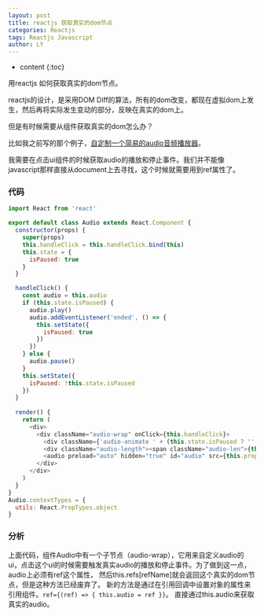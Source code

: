 ```yaml
---
layout: post
title: reactjs 获取真实的dom节点
categories: Reactjs
tags: Reactjs Javascript
author: LY
---
```


* content
{:toc}

用reactjs 如何获取真实的dom节点。

reactjs的设计，是采用DOM Diff的算法，所有的dom改变，都现在虚拟dom上发生，然后再将实际发生变动的部分，反映在真实的dom上。

但是有时候需要从组件获取真实的dom怎么办？

比如我之前写的那个例子，[自定制一个简易的audio音频播放器](http://liuyan5258.github.io/2017/07/06/html5-audio/)。

我需要在点击ui组件的时候获取audio的播放和停止事件。我们并不能像javascript那样直接从document上去寻找，这个时候就需要用到ref属性了。  










### 代码
```js
import React from 'react'

export default class Audio extends React.Component {
  constructor(props) {
    super(props)
    this.handleClick = this.handleClick.bind(this)
    this.state = {
      isPaused: true
    }
  }

  handleClick() {
    const audio = this.audio
    if (this.state.isPaused) {
      audio.play()
      audio.addEventListener('ended', () => {
        this.setState({
          isPaused: true
        })
      })
    } else {
      audio.pause()
    }
    this.setState({
      isPaused: !this.state.isPaused
    })
  }
  
  render() {
    return (
      <div>
        <div className="audio-wrap" onClick={this.handleClick}>
          <div className={'audio-animate ' + (this.state.isPaused ? '' : 'play')}></div>
          <div className="audio-length"><span className="audio-len">{this.props.length}"</span></div>
          <audio preload="auto" hidden="true" id="audio" src={this.props.href} ref={(ref) => { this.audio = ref }} />
        </div>
      </div>
    )
  }
}
Audio.contextTypes = {
  utils: React.PropTypes.object
}
```

### 分析

上面代码，组件Audio中有一个子节点（audio-wrap），它用来自定义audio的ui，点击这个ui的时候需要触发真实audio的播放和停止事件。为了做到这一点，audio上必须有ref这个属性，
然后this.refs[refName]就会返回这个真实的dom节点，但是这种方法已经废弃了。 新的方法是通过在引用回调中设置对象的属性来引用组件。`ref={(ref) => { this.audio = ref }}`。
直接通过this.audio来获取真实的audio。